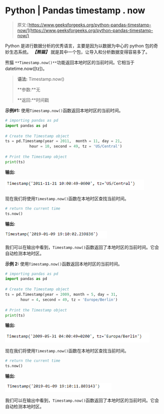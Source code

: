 # Python | Pandas timestamp . now

> 原文:[https://www.geeksforgeeks.org/python-pandas-timestamp-now/](https://www.geeksforgeeks.org/python-pandas-timestamp-now/)

Python 是进行数据分析的优秀语言，主要是因为以数据为中心的 python 包的奇妙生态系统。 ***【熊猫】*** 就是其中一个包，让导入和分析数据变得容易多了。

熊猫 `**Timestamp.now()**`功能返回本地时区的当前时间。它相当于 datetime.now([tz])。

> **语法:** Timestamp.now()
> 
> **参数:**无
> 
> **返回:**时间戳

**示例#1:** 使用`Timestamp.now()`函数返回本地时区的当前时间。

```py
# importing pandas as pd
import pandas as pd

# Create the Timestamp object
ts = pd.Timestamp(year = 2011,  month = 11, day = 21,
           hour = 10, second = 49, tz = 'US/Central')

# Print the Timestamp object
print(ts)
```

**输出:**

![](img/ee694c9af88333eeafa810576fa77c25.png)

现在我们将使用`Timestamp.now()`函数在本地时区查找当前时间。

```py
# return the current time
ts.now()
```

**输出:**

![](img/0582b563a1cde02daada35bbff5d3e63.png)

我们可以在输出中看到，`Timestamp.now()`函数返回了本地时区的当前时间。它会自动检测本地时区。

**示例 2:** 使用`Timestamp.now()`函数返回本地时区的当前时间。

```py
# importing pandas as pd
import pandas as pd

# Create the Timestamp object
ts = pd.Timestamp(year = 2009, month = 5, day = 31,
       hour = 4, second = 49, tz = 'Europe/Berlin')

# Print the Timestamp object
print(ts)
```

**输出:**

![](img/e2c4d93f6eeb606ab122d97734870a13.png)

现在我们将使用`Timestamp.now()`函数在本地时区查找当前时间。

```py
# return the current time
ts.now()
```

**输出:**

![](img/1a2b37ecfb33bb0a21ae572cdc2dab40.png)

我们可以在输出中看到，`Timestamp.now()`函数返回了本地时区的当前时间。它会自动检测本地时区。